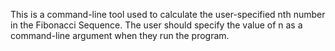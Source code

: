 This is a command-line tool used to calculate the user-specified nth number in the Fibonacci Sequence. The user should specify the value of n as a command-line argument when they run the program.